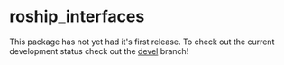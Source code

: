 # roship_interfaces

This package has not yet had it's first release.   To check out the current development status check out the [devel](https://github.com/k2oceanic/roship_interfaces/tree/devel) branch!
